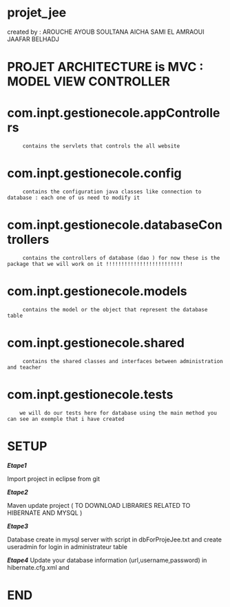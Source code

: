 # projet_jee
created by :
	AROUCHE AYOUB
	SOULTANA AICHA
	SAMI EL AMRAOUI
	JAAFAR BELHADJ
# PROJET ARCHITECTURE is MVC : MODEL VIEW CONTROLLER 
  # com.inpt.gestionecole.appControllers
		 contains the servlets that controls the all website
  # com.inpt.gestionecole.config 
		 contains the configuration java classes like connection to database : each one of us need to modify it 

  # com.inpt.gestionecole.databaseControllers
		 contains the controllers of database (dao ) for now these is the package that we will work on it !!!!!!!!!!!!!!!!!!!!!!!!! 
  # com.inpt.gestionecole.models 
		 contains the model or the object that represent the database table
  # com.inpt.gestionecole.shared
		 contains the shared classes and interfaces between administration and teacher
  # com.inpt.gestionecole.tests
		we will do our tests here for database using the main method you can see an exemple that i have created

# SETUP
***************Etape1***************

Import project in eclipse from git 

***************Etape2***************

Maven update project ( TO DOWNLOAD LIBRARIES RELATED TO HIBERNATE AND MYSQL ) 

***************Etape3***************

Database create in mysql server with script in dbForProjeJee.txt and create useradmin for login  in administrateur table


***************Etape4***************
Update your database information (url,username,password) in hibernate.cfg.xml and 

# END